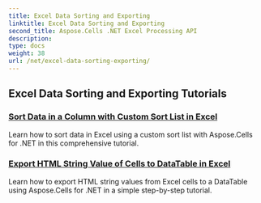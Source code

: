 ```yaml
---
title: Excel Data Sorting and Exporting
linktitle: Excel Data Sorting and Exporting
second_title: Aspose.Cells .NET Excel Processing API
description: 
type: docs
weight: 38
url: /net/excel-data-sorting-exporting/
---
```


## Excel Data Sorting and Exporting Tutorials
### [Sort Data in a Column with Custom Sort List in Excel](./sort-data-in-a-column-with-custom-sort-list-in-excel/)
Learn how to sort data in Excel using a custom sort list with Aspose.Cells for .NET in this comprehensive tutorial.
### [Export HTML String Value of Cells to DataTable in Excel](./export-html-string-value-of-cells-to-datatable-in-excel/)
Learn how to export HTML string values from Excel cells to a DataTable using Aspose.Cells for .NET in a simple step-by-step tutorial.